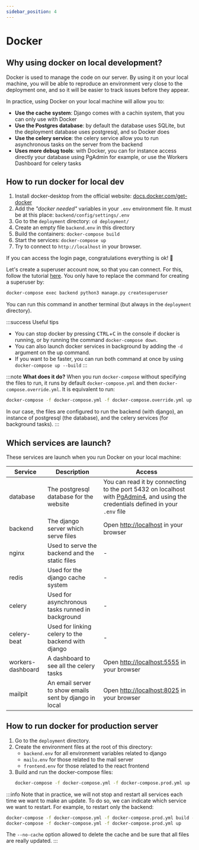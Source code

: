 ```yaml
---
sidebar_position: 4
---
```


# Docker

## Why using docker on local development?

Docker is used to manage the code on our server. By using it on your local
machine, you will be able to reproduce an environment very close to the
deployment one, and so it will be easier to track issues before they appear.

In practice, using Docker on your local machine will allow you to:

- **Use the cache system**: Django comes with a cachin system, that you can
  only use with Docker
- **Use the Postgres database**: by default the database uses SQLite, but
  the deployment database uses postgresql, and so Docker does
- **Use the celery service**: the celery service allow you to run asynchronous
  tasks on the server from the backend
- **Uses more debug tools**: with Docker, you can for instance access directly
  your database using PgAdmin for example, or use the Workers Dashboard for
  celery tasks

## How to run docker for local dev

1. Install docker-desktop from the official website:
   [docs.docker.com/get-docker](https://docs.docker.com/get-docker/)
2. Add the _"docker needed"_ variables in your `.env` environment file.
   It must be at this place: `backend/config/settings/.env`
3. Go to the `deployment` directory: `cd deployment/`
4. Create an empty file `backend.env` in this directory
5. Build the containers: `docker-compose build`
6. Start the services: `docker-compose up`
7. Try to connect to `http://localhost` in your browser.

If you can access the login page, congratulations everything is ok! 🥳

Let's create a superuser account now, so that you can connect. For this, follow the
tutorial [here](../get-started/setup-project/setup-project.md#create-your-admin-account). You only have to replace
the command for creating a superuser by:

```bash
docker-compose exec backend python3 manage.py createsuperuser
```

You can run this command in another terminal (but always in the `deployment` directory).

:::success Useful tips

- You can stop docker by pressing <kbd>CTRL</kbd>+<kbd>C</kbd> in the console if docker
  is running, or by running the command `docker-compose down`.
- You can also launch docker services in background by adding the
  `-d` argument on the up command.
- If you want to be faster, you can run both command at once by
  using `docker-compose up --build`
  :::

:::note **What does it do?**
When you run `docker-compose` without specifying the files to run, it
runs by default `docker-compose.yml` and then `docker-compose.override.yml`.
It is equivalent to run:

```bash
docker-compose -f docker-compose.yml -f docker-compose.override.yml up --build
```

In our case, the files are configured to run the backend (with django),
an instance of postgresql (the database), and the celery services (for
background tasks).
:::

## Which services are launch?

These services are launch when you run Docker on your local machine:

| Service           | Description                                            | Access                                                                                                                                                                |
| ----------------- | ------------------------------------------------------ | --------------------------------------------------------------------------------------------------------------------------------------------------------------------- |
| database          | The postgresql database for the website                | You can read it by connecting to the port 5432 on localhost with [PgAdmin4](https://www.pgadmin.org/download/), and using the credentials defined in your `.env` file |
| backend           | The django server which serve files                    | Open [http://localhost](http://localhost) in your browser                                                                                                             |
| nginx             | Used to serve the backend and the static files         | -                                                                                                                                                                     |
| redis             | Used for the django cache system                       | -                                                                                                                                                                     |
| celery            | Used for asynchronous tasks runned in background       | -                                                                                                                                                                     |
| celery-beat       | Used for linking celery to the backend with django     | -                                                                                                                                                                     |
| workers-dashboard | A dashboard to see all the celery tasks                | Open [http://localhost:5555](http://localhost:5555) in your browser                                                                                                   |
| mailpit           | An email server to show emails sent by django in local | Open [http://localhost:8025](http://localhost:8025) in your browser                                                                                                   |

## How to run docker for production server

1. Go to the `deployment` directory.
2. Create the environment files at the root of this directory:
   - `backend.env` for all environment variables related to django
   - `mailu.env` for those related to the mail server
   - `frontend.env` for those related to the react frontend
3. Build and run the docker-compose files:
   ```bash
   docker-compose -f docker-compose.yml -f docker-compose.prod.yml up --build -d
   ```

:::info
Note that in practice, we will not stop and restart all services each
time we want to make an update. To do so, we can indicate which service
we want to restart. For example, to restart only the backend:

```bash
docker-compose -f docker-compose.yml -f docker-compose.prod.yml build --no-cache nginx backend
docker-compose -f docker-compose.yml -f docker-compose.prod.yml up
```

The `--no-cache` option allowed to delete the cache and be sure that
all files are really updated.
:::
